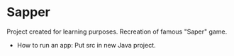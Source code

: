 # Sapper
Project created for learning purposes. Recreation of famous "Saper" game.
- How to run an app:
Put src in new Java project.
